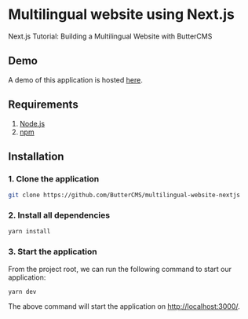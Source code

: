 # Multilingual website using Next.js

Next.js Tutorial: Building a Multilingual Website with ButterCMS

## Demo

A demo of this application is hosted [here](https://nextjs-buttercms-i18n.vercel.app/).

## Requirements

1. [Node.js](https://nodejs.org/)
2. [npm](https://www.npmjs.com/)

## Installation

### 1. **Clone the application**

```sh
git clone https://github.com/ButterCMS/multilingual-website-nextjs
```

### 2. **Install all dependencies**

```sh
yarn install
```

### 3. **Start the application**

From the project root, we can run the following command to start our application:

```sh
yarn dev
```

The above command will start the application on [http://localhost:3000/](http://localhost:3000).
